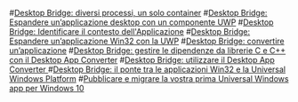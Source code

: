 ﻿#[Desktop Bridge: diversi processi, un solo container](desktop-bridge-diversi-processi-un-solo-container.md)
#[Desktop Bridge: Espandere un’applicazione desktop con un componente UWP](desktop-bridge-espandere-unapplicazione-desktop-con-un-componente-uwp.md)
#[Desktop Bridge: Identificare il contesto dell'Applicazione](desktop-bridge-identificare-il-contesto-della-applicazione.md)
#[Desktop Bridge: Espandere un’applicazione Win32 con la UWP](desktop-bridge-espandere-unapplicazione-win32-con-la-universal-windows-platform.md)
#[Desktop Bridge: convertire un’applicazione](desktop-bridge-convertire-unapplicazione.md)
#[Desktop Bridge: gestire le dipendenze da librerie C e C++ con il Desktop App Converter](gestire-le-dipendenze-da-librerie-c-e-cpp-con-il-desktop-app-converter.md)
#[Desktop Bridge: utilizzare il Desktop App Converter ](desktop-bridge-utilizzare-il-desktop-app-converter.md)
#[Desktop Bridge: il ponte tra le applicazioni Win32 e la Universal Windows Platform](desktop-bridge-il-ponte-tra-le-applicazioni-win32-e-la-UWP.md)
#[Pubblicare e migrare la vostra prima Universal Windows app per Windows 10](pubblicare-e-migrare-la-vostra-prima-universal-windows-app-per-windows-10.md)
